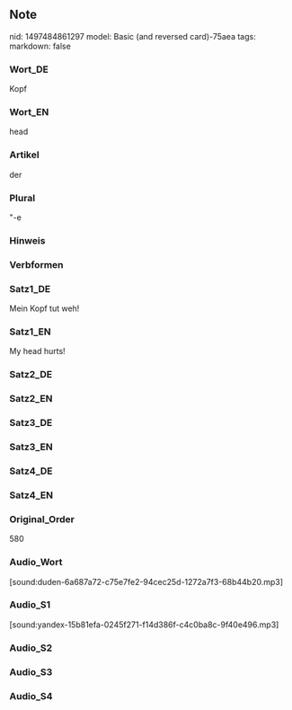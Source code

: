 ## Note
nid: 1497484861297
model: Basic (and reversed card)-75aea
tags: 
markdown: false

### Wort_DE
Kopf

### Wort_EN
head

### Artikel
der

### Plural
"-e

### Hinweis


### Verbformen


### Satz1_DE
Mein Kopf tut weh!

### Satz1_EN
My head hurts!

### Satz2_DE


### Satz2_EN


### Satz3_DE


### Satz3_EN


### Satz4_DE


### Satz4_EN


### Original_Order
580

### Audio_Wort
[sound:duden-6a687a72-c75e7fe2-94cec25d-1272a7f3-68b44b20.mp3]

### Audio_S1
[sound:yandex-15b81efa-0245f271-f14d386f-c4c0ba8c-9f40e496.mp3]

### Audio_S2


### Audio_S3


### Audio_S4

